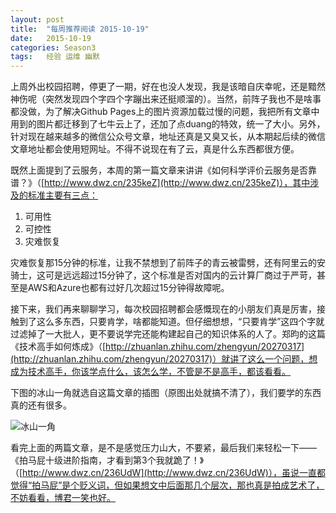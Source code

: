 ```yaml
---
layout: post
title:  "每周推荐阅读 2015-10-19"
date:   2015-10-19
categories: Season3
tags:   经验 运维 幽默
---
```


上周外出校园招聘，停更了一期，好在也没人发现，我是该暗自庆幸呢，还是黯然神伤呢（突然发现四个字四个字蹦出来还挺顺溜的）。当然，前阵子我也不是啥事都没做，为了解决Github Pages上的图片资源加载过慢的问题，我把所有文章中用到的图片都迁移到了七牛云上了，还加了点duang的特效，统一了大小。另外，针对现在越来越多的微信公众号文章，地址还真是又臭又长，从本期起后续的微信文章地址都会使用短网址。不得不说现在有了云，真是什么东西都很方便。

既然上面提到了云服务，本周的第一篇文章来讲讲《如何科学评价云服务是否靠谱？》（[http://www.dwz.cn/235keZ](http://www.dwz.cn/235keZ)），其中涉及的标准主要有三点：

1. 可用性
2. 可控性
3. 灾难恢复

灾难恢复那15分钟的标准，让我不禁想到了前阵子的青云被雷劈，还有阿里云的安骑士，这可是远远超过15分钟了，这个标准是否对国内的云计算厂商过于严苛，甚至是AWS和Azure也都有过好几次超过15分钟得故障呢。

接下来，我们再来聊聊学习，每次校园招聘都会感慨现在的小朋友们真是厉害，接触到了这么多东西，只要肯学，啥都能知道。但仔细想想，“只要肯学”这四个字就过滤掉了一大批人，更不要说学完还能构建起自己的知识体系的人了。郑昀的这篇《技术高手如何炼成》（[http://zhuanlan.zhihu.com/zhengyun/20270317](http://zhuanlan.zhihu.com/zhengyun/20270317)）就讲了这么一个问题，想成为技术高手，你该学点什么，该怎么学，不管是不是高手，都该看看。

下图的冰山一角就选自这篇文章的插图（原图出处就搞不清了），我们要学的东西真的还有很多。

![冰山一角](http://7xn7do.com1.z0.glb.clouddn.com/images/iceberg.jpg-normalized)

看完上面的两篇文章，是不是感觉压力山大，不要紧，最后我们来轻松一下——《拍马屁十级进阶指南，才看到第3个我就跪了！》（[http://www.dwz.cn/236UdW](http://www.dwz.cn/236UdW)），虽说一直都觉得“拍马屁”是个贬义词，但如果想文中后面那几个层次，那也真是拍成艺术了，不妨看看，博君一笑也好。
